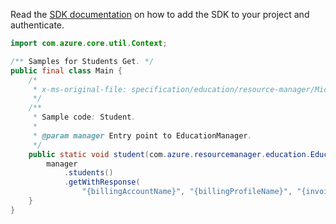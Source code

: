 Read the [SDK documentation](https://github.com/Azure/azure-sdk-for-java/blob/azure-resourcemanager-education_1.0.0-beta.1/sdk/education/azure-resourcemanager-education/README.md) on how to add the SDK to your project and authenticate.

```java
import com.azure.core.util.Context;

/** Samples for Students Get. */
public final class Main {
    /*
     * x-ms-original-file: specification/education/resource-manager/Microsoft.Education/preview/2021-12-01-preview/examples/Student.json
     */
    /**
     * Sample code: Student.
     *
     * @param manager Entry point to EducationManager.
     */
    public static void student(com.azure.resourcemanager.education.EducationManager manager) {
        manager
            .students()
            .getWithResponse(
                "{billingAccountName}", "{billingProfileName}", "{invoiceSectionName}", "{studentAlias}", Context.NONE);
    }
}
```
